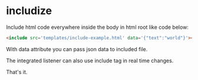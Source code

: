 # includize
Include html code everywhere inside the body in html root like code below:

```html
<include src='templates/include-example.html' data='{"text":"world"}'></include>
```

With data attribute you can pass json data to included file.

The integrated listener can also use include tag in real time changes.

That's it.

